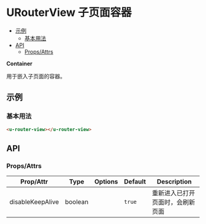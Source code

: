 <!-- 该 README.md 根据 api.yaml 和 docs/*.md 自动生成，为了方便在 GitHub 和 NPM 上查阅。如需修改，请查看源文件 -->

# URouterView 子页面容器

- [示例](#示例)
    - [基本用法](#基本用法)
- [API]()
    - [Props/Attrs](#propsattrs)

**Container**

用于嵌入子页面的容器。

## 示例
### 基本用法

``` html
<u-router-view></u-router-view>
```

## API
### Props/Attrs

| Prop/Attr | Type | Options | Default | Description |
| --------- | ---- | ------- | ------- | ----------- |
| disableKeepAlive | boolean |  | `true` | 重新进入已打开页面时，会刷新页面 |

